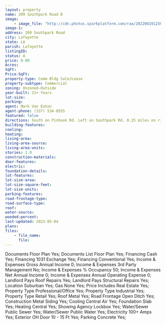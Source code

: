 ```yaml
---
layout: property
name: 209 Southpark Road D
image:
    - image_file: "http://cdn.photos.sparkplatform.com/raa/20220819125059246714000000.jpg"
image-1:
address: 209 Southpark Road
city: Lafayette
state: LA
parish: Lafayette
listingID: 
status: A
price: 0.00
Acres: 
SqFt: 
Price-SqFt: 
property-type: Comm Bldg Sale/Lease
property-subtype: Commercial
zoning: Unzoned-Outside
year-built: 21+ Years
lot-size: 
parking: 
agent: Mark Van Eaton
agent-phone: (337) 534-0555
featured: false
directions: South on Pinhook Rd. Left on Southpark Rd. 0.25 miles on right.
building-features: 
cooling: 
heating: 
living-area: 
living-area-source: 
living-area-units: 
stories: 1.0
construction-materials: 
door-features: 
electric: 
foundation-details: 
lot-features: 
lot-size-area: 
lot-size-square-feet: 
lot-size-units: 
parking-features: 
road-frontage-type: 
road-surface-type: 
roof: 
water-source: 
wooded-percent: 
last-updated: 2023-05-04
plans: 
files:
    - file_name:
      file:
---
```

Documents	Floor Plan	Yes;
Documents List	Floor Plan	Yes;
Financing	Cash	Yes;
Financing	1031 Exchange	Yes;
Financing	Conventional	Yes;
Income & Expenses	Gross Annual Income	0;
Income & Expenses	3rd Party Management	No;
Income & Expenses	% Occupancy	50;
Income & Expenses	Net Annual Income	0;
Income & Expenses	Annual Operating Expense	0;
Landlord Pays	Roof Repairs	Yes;
Landlord Pays	Structural Repairs	Yes;
Location	Suburban	Yes;
Gas	None	Yes;
Price Includes	Real Estate	Yes;
Property Type	Professional/Office	Yes;
Property Type	Industrial	Yes;
Property Type	Retail	Yes;
Roof	Metal	Yes;
Road Frontage	Open Ditch	Yes;
Construction	Metal Siding	Yes;
Cooling	Central Air	Yes;
Foundation	Slab	Yes;
Heating	Central	Yes;
Showing	Agency Lockbox	Yes;
Water/Sewer	Public Sewer	Yes;
Water/Sewer	Public Water	Yes;
Electricity	100+ Amps	Yes;
Exterior	OH Door 10 - 15 Ft	Yes;
Parking	Concrete	Yes;

